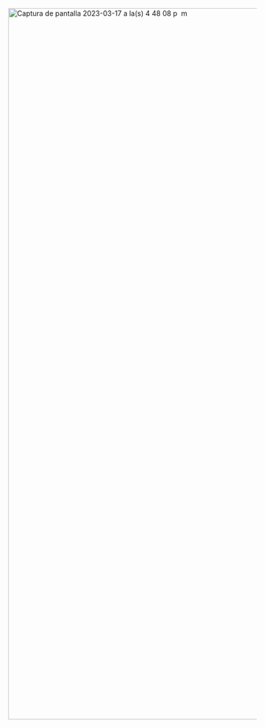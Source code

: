<img width="1440" alt="Captura de pantalla 2023-03-17 a la(s) 4 48 08 p  m" src="https://user-images.githubusercontent.com/102936768/226040922-93ce4a20-c903-4ab1-a30f-b38baecd972a.png">
